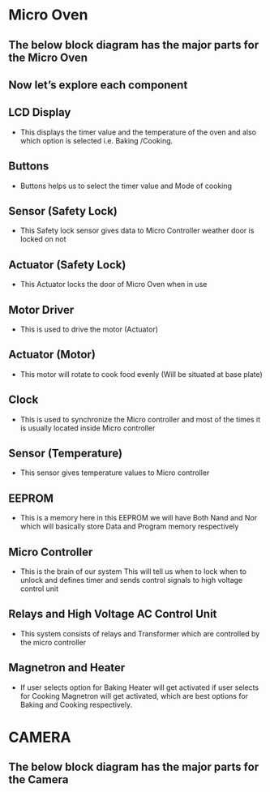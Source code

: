 # Micro Oven
## The below block diagram has the major parts for the Micro Oven

 

## Now let’s explore each component
## LCD Display
*	This displays the timer value and the temperature of the oven and also which option is selected i.e. Baking /Cooking.
## Buttons
*	Buttons helps us to select the timer value and Mode of cooking 
## Sensor (Safety Lock)
*	This Safety lock sensor gives data to Micro Controller weather door is locked on not
## Actuator (Safety Lock)
*	This Actuator locks the door of Micro Oven when in use
## Motor Driver
*	This is used to drive the motor (Actuator)
## Actuator (Motor)
*	This motor will rotate to cook food evenly (Will be situated at base plate)
## Clock
*	This is used to synchronize the Micro controller and most of the times it is usually located inside Micro controller
## Sensor (Temperature)
*	This sensor gives temperature values to Micro controller
## EEPROM
*	This is a memory here in this EEPROM we will have Both Nand and Nor which will basically store Data and Program memory respectively
## Micro Controller
*	This is the brain of our system This will tell us when to lock when to unlock
and defines timer and sends control signals to high voltage control unit 
## Relays and High Voltage AC Control Unit 
*	This system consists of relays and Transformer which are controlled by the micro controller
## Magnetron and Heater
*	If user selects option for Baking Heater will get activated if user selects for Cooking Magnetron will get activated, which are best options for Baking and Cooking respectively.

# CAMERA
## The below block diagram has the major parts for the Camera


